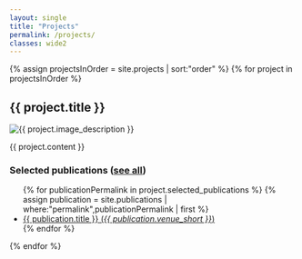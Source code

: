 ```yaml
---
layout: single
title: "Projects"
permalink: /projects/
classes: wide2
---
```


{% assign projectsInOrder = site.projects | sort:"order" %}
{% for project in projectsInOrder %}
<h2  class="archive__subtitle">{{ project.title }}</h2>
<img src="{{ project.image_path | relative_url }}" class="project__image" alt="{{ project.image_description }}">
<p class="archive__item-excerpt" itemprop="description">
  {{ project.content }}
</p>
<div class="project__selected_publications">
<h3> Selected publications (<a href="{{ project.path | replace:'_projects','/publications' | replace:'.md','' }}">see all</a>)</h3>
<ul>
{% for publicationPermalink in project.selected_publications %}
  {% assign publication = site.publications | where:"permalink",publicationPermalink | first %}
  <li><a href="{{ publicationPermalink }}">{{ publication.title }} (<i>{{ publication.venue_short }}</i>)</a></li>
{% endfor %}
</ul>
</div>
{% endfor %}
